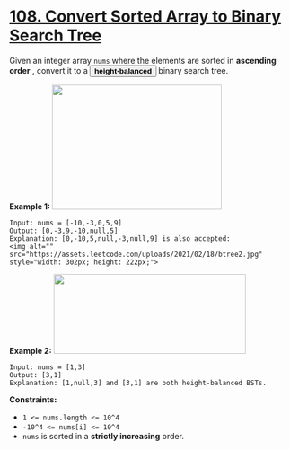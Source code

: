 # [108. Convert Sorted Array to Binary Search Tree](https://leetcode.com/problems/convert-sorted-array-to-binary-search-tree/description/?envType=study-plan-v2&envId=top-interview-150)

Given an integer array `nums` where the elements are sorted in **ascending order** , convert it to a <button type="button" aria-haspopup="dialog" aria-expanded="false" aria-controls="radix-:rp:" data-state="closed" class="">**height-balanced** </button> binary search tree.

**Example 1:** 
<img alt="" src="https://assets.leetcode.com/uploads/2021/02/18/btree1.jpg" style="width: 302px; height: 222px;">

```
Input: nums = [-10,-3,0,5,9]
Output: [0,-3,9,-10,null,5]
Explanation: [0,-10,5,null,-3,null,9] is also accepted:
<img alt="" src="https://assets.leetcode.com/uploads/2021/02/18/btree2.jpg" style="width: 302px; height: 222px;">
```

**Example 2:** 
<img alt="" src="https://assets.leetcode.com/uploads/2021/02/18/btree.jpg" style="width: 342px; height: 142px;">

```
Input: nums = [1,3]
Output: [3,1]
Explanation: [1,null,3] and [3,1] are both height-balanced BSTs.
```

**Constraints:** 

- `1 <= nums.length <= 10^4`
- `-10^4 <= nums[i] <= 10^4`
- `nums` is sorted in a **strictly increasing**  order.